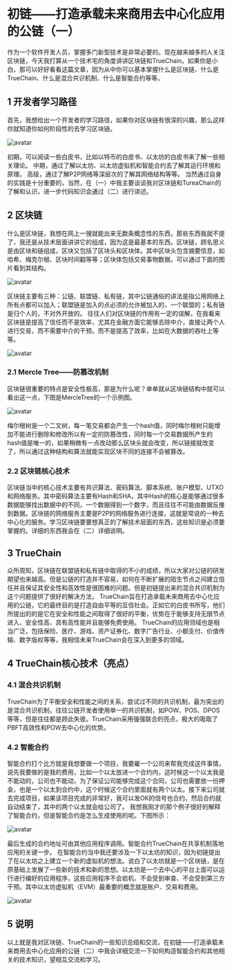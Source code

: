 # 初链——打造承载未来商用去中心化应用的公链（一）
  作为一个软件开发人员，掌握多门新型技术是非常必要的。现在越来越多的人关注区块链，今天我打算从一个技术宅的角度讲讲区块链和TrueChain。如果你是小白，那可以好好看看这篇文章，因为从中你可以基本掌握什么是区块链、什么是TrueChain、什么是混合共识机制、什么是智能合约等等。
## 1 开发者学习路径
首先，我想给出一个开发者的学习路径，如果你对区块链有很深的兴趣，那么这样你就知道你如何阶段性的去学习区块链。

![avatar](https://github.com/truechain/wiki/blob/master/analysis/truechain-consensus-core/img/tu1.png)

  初期，可以阅读一些白皮书，比如以特币的白皮书、以太坊的白皮书来了解一些相关理论。
  中期，通过了解以太坊、以太坊虚拟机和智能合约去了解其运行环境和原理。
  高级，通过了解P2P网络等深层次的了解其网络结构等等。
  当然通过自身的实践是十分重要的，当然，在（一）中我主要谈谈我对区块链和TureaChain的了解和认识，进一步代码知识会通过（二）进行讲述。
## 2 区块链
  什么是区块链，我想在网上一搜就能出来无数条概念性的东西，那些东西我就不提了，我还是从技术层面讲讲它的组成，因为这是最基本的东西。区块链，顾名思义是由区块和链组成，区块又包括了区块头和区块体。其中区块头包含摘要信息，如哈希、梅克尔根、区块时间戳等等；区块体包括交易事物数据。可以通过下面的图片看到其结构。

![avatar](https://github.com/truechain/wiki/blob/master/analysis/truechain-consensus-core/img/2.png)

  区块链主要有三种：公链、联盟链、私有链，其中公链通俗的讲法是指公用网络上所有点都可以加入；联盟链是加入的点必须的允许被加入的，一个联盟的；私有链是归个人的，不对外开放的。
  往往人们对区块链的作用有一定的误解，在我看来区块链是提高了信任而不是效率，尤其在金融方面它能够去除中介，直接让两个人进行交易，而不需要中介的干预。而不是提高了效率，比如在大数据的吞吐上等等。

![avatar](https://github.com/truechain/wiki/blob/master/analysis/truechain-consensus-core/img/4.png)

### 2.1 Mercle Tree——防篡改机制
  区块链很重要的特点是安全性极高，那是为什么呢？单单就从区块链结构中就可以看出这一点，下图是MercleTree的一个示例图。

![avatar](https://github.com/truechain/wiki/blob/master/analysis/truechain-consensus-core/img/3.png)

  梅尔根树是一个二叉树，每一笔交易都会产生一个hash值，同时梅尔根树只能增加不能进行删除和修改所以有一定的防篡改性，同时每一个交易数据所产生的hash值是唯一的，如果稍微有一点改动那么区块头就会改变，所以链接就改变了，所以通过这种结构和算法就能实现区块不同的连接不会被篡改。

### 2.2 区块链核心技术
  区块链当中的核心技术主要有共识算法、密码算法、脚本系统、账户模型、UTXO和网络服务。其中密码算法主要有Hash和SHA，其中Hash的核心是能够通过很多数据能够找出数据中的不同，一个数据得到一个数字，而且往往不可能由数据反推到数据。区块链的网络服务主要是P2P的网络服务进行连接，这就是常说的一种去中心化的服务。学习区块链要要想真正的了解技术层面的东西，这些知识是必须要掌握的。详细的东西我会在（二）详细说明。
## 3 TrueChain
  众所周知，区块链在联盟链和私有链中取得的不小的成绩，所以大家对公链的研发期望也来越高。但是公链的打造并不容易，如何在不断扩展的陌生节点之间建立信任并且保证其安全性和高效性是很困难的问题。但是初链提出来的混合共识机制为这个问题提供了很好的解决方法，
TrueChain旨在打造承载未来商用去中心化应用的公链，它的最终目的是打造自由平等的互信社会。正如它的白皮书所写，他们所提出的的是它在安全和性能之间取得了很好的平衡，优势在于能够支持无限节点进入、安全性高、具有高性能并且能够免费使用。
TrueChain的应用领域也是相当广泛，包括保险、医疗、游戏、资产证券化、数字广告行业、小额支付、价值传输、数字版权等等，我相信未来TrueChain会在深入到更多的领域。
## 4 TrueChain核心技术（亮点）
### 4.1 混合共识机制
  TrueChain为了平衡安全和性能之间的关系，尝试过不同的共识机制，最为突出的是混合共识机制，往往公链开发者使用单一的共识机制，如POW、POS、DPOS等等，但是往往都是顾此失彼。TrueChain采用强强联合的亮点，极大的吸取了PBFT高效性和POW去中心化的优势。
### 4.2 智能合约
  智能合约打个比方就是我想要做一个项目，我要雇一个公司来帮我完成这件事情，说先我要做的是我的费用，比如一个以太放进一个合约内，这时候这一个以太我是不能动的，公司也不能动，为了保证公司能够完成这个合同，公司也需要放一份押金，也是一个以太到合约中，这个时候这个合约里面就有两个以太。接下来公司就去完成项目，如果该项目完成的非常好，我可以发OK的信号也合约，然后合约就自动结束了，其中的两个以太就会给公司了。
我想我刚才的那个例子很好的解释了智能合约，但是智能合约是怎么生成使用的呢。下图所示：

![avatar](https://github.com/truechain/wiki/blob/master/analysis/truechain-consensus-core/img/6.png)

  最后生成的合约地址可由其他应用程序调用。智能合约TrueChain在共享机制落地应用的关键一步。
  在智能合约当中我还要涉及一下以太坊的知识，因为初链提出了在以太坊之上建立一个新的虚拟机的想法。说白了以太坊就是一个区块链，是在原基础上发展了一些新的技术和新的思想。以太坊是一个去中心的平台上面可以运行进行编好的应用程序，这些应用程序不会宕机、不会受到审查、不会受到第三方干预。其中以太坊虚拟机（EVM）最重要的概念就是账户、交易和费用。

![avatar](https://github.com/truechain/wiki/blob/master/analysis/truechain-consensus-core/img/5.png)


## 5 说明
  以上就是我对区块链、TrueChain的一些知识总结和交流，在初链——打造承载未来商用去中心化应用的公链（二）中我会详细交流一下如何构造智能合约和其他相关的技术知识，望相互交流和学习。

